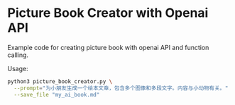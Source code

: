 # Picture Book Creator with Openai API

Example code for creating picture book with openai API and function calling.

Usage:
```bash
python3 picture_book_creator.py \
  --prompt="为小朋友生成一个绘本文章，包含多个图像和多段文字。内容与小动物有关。" \
  --save_file "my_ai_book.md"
```
